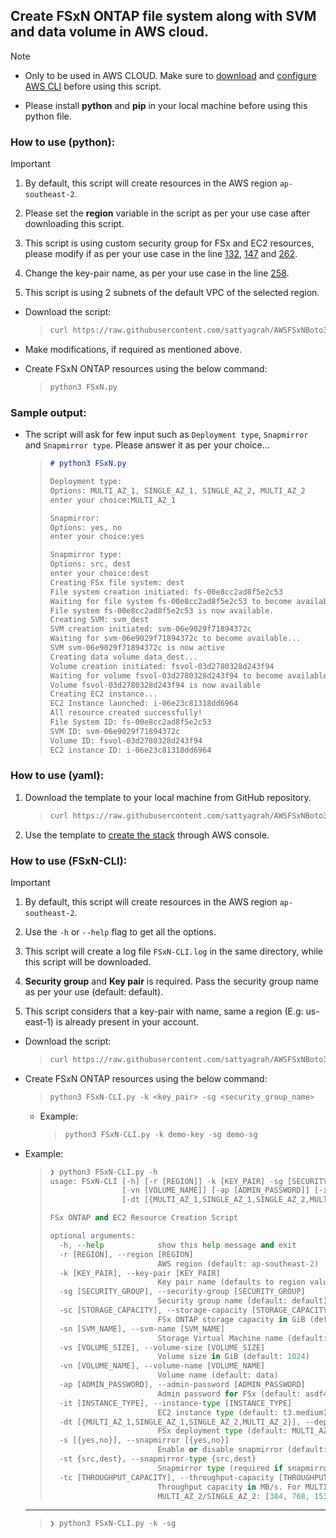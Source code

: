 ## Create FSxN ONTAP file system along with SVM and data volume in AWS cloud. 

> [!NOTE]
> 
> - Only to be used in AWS CLOUD. Make sure to [download](https://docs.aws.amazon.com/cli/latest/userguide/getting-started-install.html) and [configure AWS CLI](https://docs.aws.amazon.com/cli/latest/userguide/cli-chap-configure.html) before using this script.
> 
> - Please install **python** and **pip** in your local machine before using this python file. 

### How to use (python):

> [!IMPORTANT] 
>
> 1. By default, this script will create resources in the AWS region `ap-southeast-2`.
> 
> 2. Please set the **region** variable in the script as per your use case after downloading this script.
>
> 3. This script is using custom security group for FSx and EC2 resources, please modify if as per your use case in the line [132](https://github.com/sattyagrah/AWSFSxNBoto3/blob/main/FSxN.py#L132C54-L132C57), [147](https://github.com/sattyagrah/AWSFSxNBoto3/blob/main/FSxN.py#L147C54-L147C57) and [262](https://github.com/sattyagrah/AWSFSxNBoto3/blob/main/FSxN.py#L262C50-L262C64).
>
> 4. Change the key-pair name, as per your use case in the line [258](https://github.com/sattyagrah/AWSFSxNBoto3/blob/main/FSxN.py#L258).
> 
> 5. This script is using 2 subnets of the default VPC of the selected region.

- Download the script:

    > ```sh
    > curl https://raw.githubusercontent.com/sattyagrah/AWSFSxNBoto3/refs/heads/main/FSxN.py -o FSxN.py
    > ```

- Make modifications, if required as mentioned above. 

- Create FSxN ONTAP resources using the below command: 

    > ```sh
    > python3 FSxN.py
    > ```

### Sample output:

- The script will ask for few input such as `Deployment type`, `Snapmirror` and `Snapmirror type`. Please answer it as per your choice...
    > ```md
    > # python3 FSxN.py
    > 
    > Deployment type:
    > Options: MULTI_AZ_1, SINGLE_AZ_1, SINGLE_AZ_2, MULTI_AZ_2
    > enter your choice:MULTI_AZ_1
    > 
    > Snapmirror:
    > Options: yes, no
    > enter your choice:yes
    > 
    > Snapmirror type:
    > Options: src, dest
    > enter your choice:dest
    > Creating FSx file system: dest
    > File system creation initiated: fs-00e8cc2ad8f5e2c53
    > Waiting for file system fs-00e8cc2ad8f5e2c53 to become available...
    > File system fs-00e8cc2ad8f5e2c53 is now available.
    > Creating SVM: svm_dest
    > SVM creation initiated: svm-06e9029f71894372c
    > Waiting for svm-06e9029f71894372c to become available...
    > SVM svm-06e9029f71894372c is now active
    > Creating data volume data_dest...
    > Volume creation initiated: fsvol-03d2780328d243f94
    > Waiting for volume fsvol-03d2780328d243f94 to become available...
    > Volume fsvol-03d2780328d243f94 is now available
    > Creating EC2 instance...
    > EC2 Instance launched: i-06e23c81318dd6964
    > All resource created successfully!
    > File System ID: fs-00e8cc2ad8f5e2c53
    > SVM ID: svm-06e9029f71894372c
    > Volume ID: fsvol-03d2780328d243f94
    > EC2 instance ID: i-06e23c81318dd6964
    > ```

### How to use (yaml):

1. Download the template to your local machine from GitHub repository.

    > ```bash
    > curl https://raw.githubusercontent.com/sattyagrah/AWSFSxNBoto3/refs/heads/main/FSx.yaml -o FSx.yaml
    > ```

2. Use the template to [create the stack](https://docs.aws.amazon.com/AWSCloudFormation/latest/UserGuide/cfn-console-create-stack.html) through AWS console. 

### How to use (FSxN-CLI):

> [!IMPORTANT] 
>
> 1. By default, this script will create resources in the AWS region `ap-southeast-2`.
> 
> 2. Use the `-h` or `--help` flag to get all the options. 
>
> 3. This script will create a log file `FSxN-CLI.log` in the same directory, while this script will be downloaded.
>
> 4. **Security group** and **Key pair** is required. Pass the security group name as per your use (default: default). 
>
> 5. This script considers that a key-pair with name, same a region (E.g: us-east-1) is already present in your account.

- Download the script:

    > ```sh
    > curl https://raw.githubusercontent.com/sattyagrah/AWSFSxNBoto3/refs/heads/main/FSxN-CLI.py -o FSxN-CLI.py
    > ```

- Create FSxN ONTAP resources using the below command: 

    > ```python
    > python3 FSxN-CLI.py -k <key_pair> -sg <security_group_name>
    > ```

    - Example: 
        > ```python
        > python3 FSxN-CLI.py -k demo-key -sg demo-sg
        > ```

- Example: 

    > ```python
    > ❯ python3 FSxN-CLI.py -h
    > usage: FSxN-CLI [-h] [-r [REGION]] -k [KEY_PAIR] -sg [SECURITY_GROUP] [-sc [STORAGE_CAPACITY]] [-sn [SVM_NAME]] [-vs [VOLUME_SIZE]]
    >                 [-vn [VOLUME_NAME]] [-ap [ADMIN_PASSWORD]] [-it [INSTANCE_TYPE]]
    >                 [-dt [{MULTI_AZ_1,SINGLE_AZ_1,SINGLE_AZ_2,MULTI_AZ_2}]] [-s [{yes,no}]] [-st {src,dest}] [-tc [THROUGHPUT_CAPACITY]]
    > 
    > FSx ONTAP and EC2 Resource Creation Script
    > 
    > optional arguments:
    >   -h, --help            show this help message and exit
    >   -r [REGION], --region [REGION]
    >                         AWS region (default: ap-southeast-2)
    >   -k [KEY_PAIR], --key-pair [KEY_PAIR]
    >                         Key pair name (defaults to region value)
    >   -sg [SECURITY_GROUP], --security-group [SECURITY_GROUP]
    >                         Security group name (default: default)
    >   -sc [STORAGE_CAPACITY], --storage-capacity [STORAGE_CAPACITY]
    >                         FSx ONTAP storage capacity in GiB (default: 2048)
    >   -sn [SVM_NAME], --svm-name [SVM_NAME]
    >                         Storage Virtual Machine name (default: svm)
    >   -vs [VOLUME_SIZE], --volume-size [VOLUME_SIZE]
    >                         Volume size in GiB (default: 1024)
    >   -vn [VOLUME_NAME], --volume-name [VOLUME_NAME]
    >                         Volume name (default: data)
    >   -ap [ADMIN_PASSWORD], --admin-password [ADMIN_PASSWORD]
    >                         Admin password for FSx (default: asdf4321)
    >   -it [INSTANCE_TYPE], --instance-type [INSTANCE_TYPE]
    >                         EC2 instance type (default: t3.medium)
    >   -dt [{MULTI_AZ_1,SINGLE_AZ_1,SINGLE_AZ_2,MULTI_AZ_2}], --deployment-type [{MULTI_AZ_1,SINGLE_AZ_1,SINGLE_AZ_2,MULTI_AZ_2}]
    >                         FSx deployment type (default: MULTI_AZ_1)
    >   -s [{yes,no}], --snapmirror [{yes,no}]
    >                         Enable or disable snapmirror (default: Disabled)
    >   -st {src,dest}, --snapmirror-type {src,dest}
    >                         Snapmirror type (required if snapmirror is yes)
    >   -tc [THROUGHPUT_CAPACITY], --throughput-capacity [THROUGHPUT_CAPACITY]
    >                         Throughput capacity in MB/s. For MULTI_AZ_1/SINGLE_AZ_1: [128, 256, 512, 1024, 2048, 4096] (default: 128) For
    >                         MULTI_AZ_2/SINGLE_AZ_2: [384, 768, 1536, 3072, 6144] (default: 384)
    > ```
    ---
    > ```python
    > ❯ python3 FSxN-CLI.py -k -sg
    > ```
